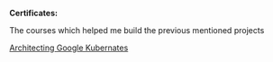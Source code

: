 **Certificates:** 

The courses which helped me build the previous mentioned projects

<a href='/certies/Architecting Google Kubernates.pdf'>Architecting Google Kubernates</a>
